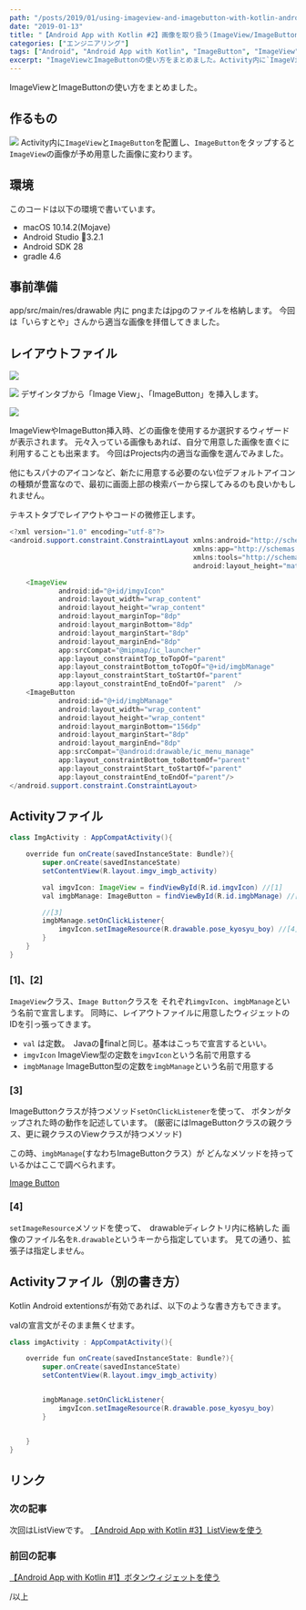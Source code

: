 ```yaml
---
path: "/posts/2019/01/using-imageview-and-imagebutton-with-kotlin-android-part2/"
date: "2019-01-13"
title: "【Android App with Kotlin #2】画像を取り扱う(ImageView/ImageButton)"
categories: ["エンジニアリング"]
tags: ["Android", "Android App with Kotlin", "ImageButton", "ImageView", "Kotlin"]
excerpt: "ImageViewとImageButtonの使い方をまとめました。Activity内に`ImageView`と`ImageButton`を配置し、`ImageButton`をタップすると`Image..."
---
```


ImageViewとImageButtonの使い方をまとめました。

## 作るもの

![](https://blog.killinsun.com/wp-content/uploads/2019/01/02_imgView_Button.gif)
Activity内に`ImageView`と`ImageButton`を配置し、`ImageButton`をタップすると
`ImageView`の画像が予め用意した画像に変わります。

## 環境

このコードは以下の環境で書いています。

* macOS 10.14.2(Mojave)
* Android Studio 3.2.1
* Android SDK 28
* gradle 4.6

## 事前準備

app/src/main/res/drawable 内に pngまたはjpgのファイルを格納します。
今回は「いらすとや」さんから適当な画像を拝借してきました。

## レイアウトファイル

![](https://blog.killinsun.com/wp-content/uploads/2019/01/e72e013d37ef3effd4ec5d874cf2be67.png)

![](https://blog.killinsun.com/wp-content/uploads/2019/01/3ef7b7ca71fc7ef590fba1c41f3912f3.png)
デザインタブから「Image View」、「ImageButton」を挿入します。

![](https://blog.killinsun.com/wp-content/uploads/2019/01/f5d9f66c6b181612c7ed66f2cd044b78.png)

ImageViewやImageButton挿入時、どの画像を使用するか選択するウィザードが表示されます。
元々入っている画像もあれば、自分で用意した画像を直ぐに利用することも出来ます。
今回はProjects内の適当な画像を選んでみました。

他にもスパナのアイコンなど、新たに用意する必要のない位デフォルトアイコンの種類が豊富なので、最初に画面上部の検索バーから探してみるのも良いかもしれません。

テキストタブでレイアウトやコードの微修正します。

```Java
<?xml version="1.0" encoding="utf-8"?>
<android.support.constraint.ConstraintLayout xmlns:android="http://schemas.android.com/apk/res/android"
                                             xmlns:app="http://schemas.android.com/apk/res-auto"
                                             xmlns:tools="http://schemas.android.com/tools" android:layout_width="match_parent"
                                             android:layout_height="match_parent">

    <ImageView
            android:id="@+id/imgvIcon"
            android:layout_width="wrap_content"
            android:layout_height="wrap_content"
            android:layout_marginTop="8dp"
            android:layout_marginBottom="8dp"
            android:layout_marginStart="8dp"
            android:layout_marginEnd="8dp"
            app:srcCompat="@mipmap/ic_launcher"
            app:layout_constraintTop_toTopOf="parent"
            app:layout_constraintBottom_toTopOf="@+id/imgbManage"
            app:layout_constraintStart_toStartOf="parent"
            app:layout_constraintEnd_toEndOf="parent"  />
    <ImageButton
            android:id="@+id/imgbManage"
            android:layout_width="wrap_content"
            android:layout_height="wrap_content"
            android:layout_marginBottom="156dp"
            android:layout_marginStart="8dp"
            android:layout_marginEnd="8dp"
            app:srcCompat="@android:drawable/ic_menu_manage"
            app:layout_constraintBottom_toBottomOf="parent"
            app:layout_constraintStart_toStartOf="parent"
            app:layout_constraintEnd_toEndOf="parent"/>
</android.support.constraint.ConstraintLayout>
```

## Activityファイル

```Java
class ImgActivity : AppCompatActivity(){

    override fun onCreate(savedInstanceState: Bundle?){
        super.onCreate(savedInstanceState)
        setContentView(R.layout.imgv_imgb_activity)

        val imgvIcon: ImageView = findViewById(R.id.imgvIcon) //[1]
        val imgbManage: ImageButton = findViewById(R.id.imgbManage) //[2]

        //[3]
        imgbManage.setOnClickListener{
            imgvIcon.setImageResource(R.drawable.pose_kyosyu_boy) //[4]
        }
    }
}
```

### [1]、[2]

`ImageView`クラス、`Image Button`クラスを それぞれ`imgvIcon`、`imgbManage`という名前で宣言します。
同時に、レイアウトファイルに用意したウィジェットのIDを引っ張ってきます。

* `val` は定数。　Javaのfinalと同じ。基本はこっちで宣言するといい。
* `imgvIcon` ImageView型の定数を`imgvIcon`という名前で用意する
* `imgbManage` ImageButton型の定数を`imgbManage`という名前で用意する

### [3]

ImageButtonクラスが持つメソッド`setOnClickListener`を使って、
ボタンがタップされた時の動作を記述しています。
(厳密にはImageButtonクラスの親クラス、更に親クラスのViewクラスが持つメソッド)

この時、`imgbManage`(すなわちImageButtonクラス）が
どんなメソッドを持っているかはここで調べられます。

[Image Button](https://developer.android.com/reference/android/widget/ImageButton)

### [4]

`setImageResource`メソッドを使って、　drawableディレクトリ内に格納した
画像のファイル名を`R.drawable`というキーから指定しています。
見ての通り、拡張子は指定しません。

## Activityファイル（別の書き方）

Kotlin Android extentionsが有効であれば、以下のような書き方もできます。

valの宣言文がそのまま無くせます。

```Java
class imgActivity : AppCompatActivity(){

    override fun onCreate(savedInstanceState: Bundle?){
        super.onCreate(savedInstanceState)
        setContentView(R.layout.imgv_imgb_activity)


        imgbManage.setOnClickListener{
            imgvIcon.setImageResource(R.drawable.pose_kyosyu_boy)
        }


    }
}
```

## リンク

### 次の記事

次回はListViewです。
[【Android App with Kotlin #3】ListViewを使う](https://blog.killinsun.com/?p=418)

### 前回の記事

[【Android App with Kotlin #1】ボタンウィジェットを使う](https://blog.killinsun.com/?p=353)

/以上